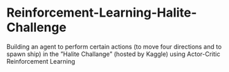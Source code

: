 # Reinforcement-Learning-Halite-Challenge
Building an agent to perform certain actions (to move four directions and to spawn ship) in the ”Halite Challange” (hosted by Kaggle) using Actor-Critic Reinforcement Learning
